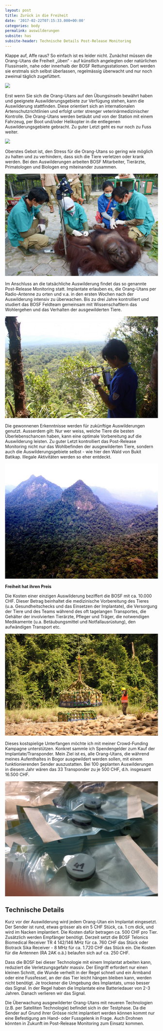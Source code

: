 ```yaml
---
layout: post
title: Zurück in die Freiheit
date: '2017-02-22T07:15:33.000+00:00'
categories: body
permalink: auswilderungen
subsite: has
subsite-header: Technische Details Post-Release Monitoring
---
```

Klappe auf, Affe raus? So einfach ist es leider nicht. Zunächst müssen die Orang-Utans die Freiheit „üben“ - auf künstlich angelegten oder natürlichen Flussinseln, nahe oder innerhalb der BOSF Rettungsstationen. Dort werden sie erstmals sich selbst überlassen, regelmässig überwacht und nur noch zweimal täglich zugefüttert.

![](/uploads/2017/03/04/IMG%202677%20Totti,%20Raymond,%20Kenji,%20Arnold.JPG)

Erst wenn Sie sich die Orang-Utans auf den Übungsinseln bewährt haben und geeignete Auswilderungsgebiete zur Verfügung stehen, kann die Auswilderung stattfinden. Diese orientiert sich an internationalen Artenschutzrichtlinien und erfolgt unter strenger veterinärmedizinischer Kontrolle. Die Orang-Utans werden betäubt und von der Station mit einem Fahrzeug, per Boot und/oder Helikopter in die entlegenen Auswilderungsgebiete gebracht. Zu guter Letzt geht es nur noch zu Fuss weiter.

![](/uploads/2017/03/04/Foto%20by%20Mbak%20Pauline.JPG)

Oberstes Gebot ist, den Stress für die Orang-Utans so gering wie möglich zu halten und zu verhindern, dass sich die Tiere verletzen oder krank werden. Bei den Auswilderungen arbeiten BOSF Mitarbeiter, Tierärzte, Primatologen und Biologen eng miteinander zusammen.

![](/uploads/2017/03/04/Foto%201%20(Sedation)%20BOS_0558%20copy%20%20-%20Indrayana.jpg)

Im Anschluss an die tatsächliche Auswilderung findet das so genannte Post-Release Monitoring statt. Implantate erlauben es, die Orang-Utans per Radio-Antenne zu orten und v.a. in den ersten Wochen nach der Auswilderung intensiv zu überwachen. Bis zu drei Jahre kontrolliert und studiert das BOSF Feldteam gemeinsam mit Wissenschaftlern das Wohlergehen und das Verhalten der ausgewilderten Tiere.

![](/uploads/2017/03/04/schutzgebiete_Bukit_Batiukap_PRM.jpg)

Die gewonnenen Erkenntnisse werden für zukünftige Auswilderungen genutzt. Ausserdem gilt: Nur wer weiss, welche Tiere die besten Überlebenschancen haben, kann eine optimale Vorbereitung auf die Auswilderung leisten. Zu guter Letzt kontrolliert das Post-Release Monitoring nicht nur das Wohlbefinden der ausgewilderten Tiere, sondern auch die Auswilderungsgebiete selbst - wie hier den Wald von Bukit Batikap. Illegale Aktivitäten werden so eher entdeckt.

![](/uploads/2017/03/04/schutzgebiete_Bukit_Batikap.jpg)

**Freiheit hat ihren Preis**

Die Kosten einer einzigen Auswilderung beziffert die BOSF mit ca. 10.000 CHF. Dieser Betrag beinhaltet die medizinische Vorbereitung des Tieres (u.a. Gesundheitschecks und das Einsetzen der Implantate), die Versorgung der Tiere und des Teams während des oft tagelangen Transportes, die Gehälter der involvierten Tierärzte, Pfleger und Träger, die notwendigen Medikamente (u.a. Betäubungsmittel und Notfallausrüstung), den aufwändigen Transport etc.

![](/uploads/2017/03/04/schutzgebiete_Bukit_Batikap_heliI.jpg)

Dieses kostspielige Unterfangen möchte ich mit meiner Crowd-Funding Kampagne unterstützen. Konkret sammle ich Spendengelder zum Kauf der Implantate/Transponder. Mein Ziel ist es, alle Orang-Utans, die während meines Aufenthaltes in Bogor ausgewildert werden sollen, mit einem funktionierenden Sender auszustatten. Bei 100 geplanten Auswilderungen in diesem Jahr wären das 33 Transponder zu je 500 CHF, d.h. insgesamt 16.500 CHF.

![](/uploads/2017/03/06/IMG-20170226-WA0003.jpg)

<!--more-->

## Technische Details

Kurz vor der Auswilderung wird jedem Orang-Utan ein Implantat eingesetzt. Der Sender ist rund, etwas grösser als ein 5 CHF Stück, ca. 1 cm dick, und wird im Nacken implantiert. Die Kosten dafür betragen ca. 500 CHF pro Tier. Zusätzlich werden Empfänger benötigt. Derzeit setzt die BOSF Telonics Biomedical Receiver TR 4 142/146 MHz für ca. 760 CHF das Stück oder Biotrack Sika Receiver - 8 MHz für ca. 1.720 CHF das Stück ein. Die Kosten für die Antennen (RA 2AK o.ä.) belaufen sich auf ca. 250 CHF.

Dass die BOSF bei dieser Technologie mit einem Implantat arbeiten kann, reduziert die Verletzungsgefahr massiv. Der Eingriff erfordert nur einen kleinen Schnitt, die Wunde verheilt in der Regel schnell und ein Armband oder eine Fussfessel, an der das Tier leicht hängen bleiben kann, werden nicht benötigt. Je trockener die Umgebung des Implantats, umso besser das Signal. In der Regel haben die Implantate eine Batteriedauer von 2-3 Jahren. Danach verlieren wir das Signal.

Die Überwachung ausgewilderter Orang-Utans mit neueren Technologien (z.B. per Satelliten Technologie) befindet sich in der Testphase. Da die Sender auf Grund ihrer Grösse nicht implantiert werden können kommt nur eine Befestigung am Hand- oder Fussgelenk in Frage. Auch Drohnen könnten in Zukunft im Post-Release Monitoring zum Einsatz kommen.
